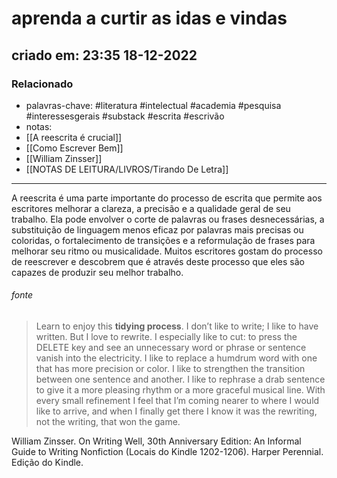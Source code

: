 # aprenda a curtir as idas e vindas
## criado em: 23:35 18-12-2022

### Relacionado
- palavras-chave: #literatura #intelectual #academia #pesquisa #interessesgerais #substack #escrita #escrivão 
- notas: 
- [[A reescrita é crucial]]
- [[Como Escrever Bem]]
- [[William Zinsser]]
- [[NOTAS DE LEITURA/LIVROS/Tirando De Letra]]
---
A reescrita é uma parte importante do processo de escrita que permite aos escritores melhorar a clareza, a precisão e a qualidade geral de seu trabalho. Ela pode envolver o corte de palavras ou frases desnecessárias, a substituição de linguagem menos eficaz por palavras mais precisas ou coloridas, o fortalecimento de transições e a reformulação de frases para melhorar seu ritmo ou musicalidade. Muitos escritores gostam do processo de reescrever e descobrem que é através deste processo que eles são capazes de produzir seu melhor trabalho.

###### fonte
>Learn to enjoy this **tidying process**. I don’t like to write; I like to have written. But I love to rewrite. I especially like to cut: to press the DELETE key and see an unnecessary word or phrase or sentence vanish into the electricity. I like to replace a humdrum word with one that has more precision or color. I like to strengthen the transition between one sentence and another. I like to rephrase a drab sentence to give it a more pleasing rhythm or a more graceful musical line. With every small refinement I feel that I’m coming nearer to where I would like to arrive, and when I finally get there I know it was the rewriting, not the writing, that won the game.

William Zinsser. On Writing Well, 30th Anniversary Edition: An Informal Guide to Writing Nonfiction (Locais do Kindle 1202-1206). Harper Perennial. Edição do Kindle. 